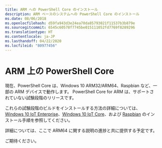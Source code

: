 ```yaml
---
title: ARM への PowerShell Core のインストール
description: ARM ベースのシステムへの PowerShell Core のインストール
ms.date: 08/06/2018
ms.openlocfilehash: d59fa943d3e24ea70da85793021f11537b3b879e
ms.sourcegitcommit: 6545c60578f7745be015111052fd7769f8289296
ms.translationtype: HT
ms.contentlocale: ja-JP
ms.lasthandoff: 04/22/2020
ms.locfileid: "80977456"
---
```

# <a name="powershell-core-on-arm"></a>ARM 上の PowerShell Core

現在、PowerShell Core は、Windows 10 ARM32/ARM64、Raspbian など、一部の ARM デバイスで動作します。
PowerShell Core for ARM は、サポートされていない試験段階のリリースです。

これらの試験段階のビルドをインストールする方法の詳細については、[Windows 10 IoT Enterprise](installing-powershell-core-on-windows.md#deploying-on-windows-10-iot-enterprise)、[Windows 10 IoT Core](installing-powershell-core-on-windows.md#deploying-on-windows-10-iot-core)、および [Raspbian](installing-powershell-core-on-linux.md#raspbian) のインストール手順を参照してください。

詳細については、ここで ARM64 に関する説明の進捗と共に提供する予定です。

ご期待ください。
